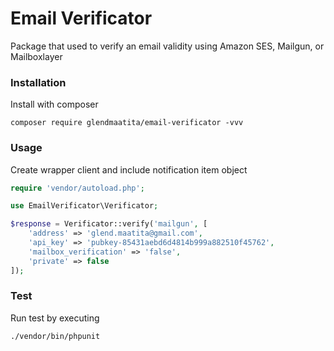# Email Verificator
Package that used to verify an email validity using Amazon SES, Mailgun, or Mailboxlayer

### Installation

Install with composer
```
composer require glendmaatita/email-verificator -vvv
```

### Usage
Create wrapper client and include notification item object
```php
require 'vendor/autoload.php';

use EmailVerificator\Verificator;

$response = Verificator::verify('mailgun', [
    'address' => 'glend.maatita@gmail.com',
    'api_key' => 'pubkey-85431aebd6d4814b999a882510f45762',
    'mailbox_verification' => 'false',
    'private' => false
]);

```

### Test
Run test by executing
```
./vendor/bin/phpunit
```
